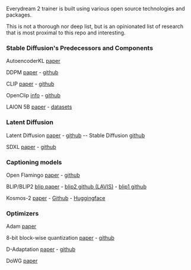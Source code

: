 Everydream 2 trainer is built using various open source technologies and packages.

This is not a thorough nor deep list, but is an opinionated list of research that is most proximal to this repo and interesting.

### Stable Diffusion's Predecessors and Components

AutoencoderKL [paper](https://arxiv.org/abs/1312.6114v11)

DDPM [paper](https://arxiv.org/abs/2006.11239) - [github](https://github.com/hojonathanho/diffusion)

CLIP [paper](https://arxiv.org/pdf/2103.00020.pdf) - [github](https://github.com/OpenAI/CLIP)

OpenClip [info](https://laion.ai/blog/large-openclip/) - [github](https://github.com/mlfoundations/open_clip)

LAION 5B [paper](https://arxiv.org/abs/2210.08402) - [datasets](https://huggingface.co/laion)

### Latent Diffusion
Latent Diffusion [paper](https://arxiv.org/abs/2112.10752) - [github](https://github.com/CompVis/latent-diffusion) -- Stable Diffusion [github](https://github.com/CompVis/stable-diffusion)

SDXL [paper](https://arxiv.org/abs/2307.01952) - [github](https://github.com/Stability-AI/generative-models)


### Captioning models

Open Flamingo [paper](https://arxiv.org/abs/2308.01390) - [github](https://github.com/mlfoundations/open_flamingo)

BLIP/BLIP2 [blip paper](https://arxiv.org/abs/2201.12086) - [blip2 github (LAVIS)](https://github.com/salesforce/LAVIS) - [blip1 github](https://github.com/salesforce/BLIP)

Kosmos-2 [paper](https://arxiv.org/abs/2306.14824) - [Github](https://github.com/microsoft/unilm/tree/master/kosmos-2) - [Huggingface](https://huggingface.co/microsoft/kosmos-2-patch14-224)


### Optimizers

Adam [paper](https://arxiv.org/abs/1412.6980)

8-bit block-wise quantization [paper](https://arxiv.org/abs/2110.02861) - [github](https://github.com/TimDettmers/bitsandbytes)

D-Adaptation [paper](https://arxiv.org/abs/2301.07733) - [github](https://github.com/facebookresearch/dadaptation)

DoWG [paper](https://arxiv.org/abs/2305.16284)